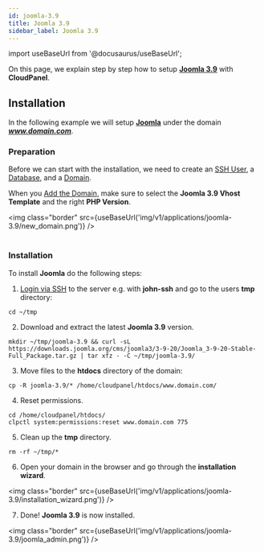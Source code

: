 ```yaml
---
id: joomla-3.9
title: Joomla 3.9
sidebar_label: Joomla 3.9
---
```


import useBaseUrl from '@docusaurus/useBaseUrl';

On this page, we explain step by step how to setup **[Joomla 3.9](https://www.joomla.org/)** with **CloudPanel**.

## Installation

In the following example we will setup **[Joomla](https://www.joomla.org/)** under the domain ***www.domain.com***.

### Preparation

Before we can start with the installation, we need to create an [SSH User](../frontend-area/users#adding-a-user), a [Database](../frontend-area/databases#adding-a-database), and a [Domain](../frontend-area/domains#adding-a-domain).

When you [Add the Domain](domains#adding-a-domain), make sure to select the **Joomla 3.9 Vhost Template** and the right **PHP Version**.

<img class="border" src={useBaseUrl('img/v1/applications/joomla-3.9/new_domain.png')} /> <br /><br />

### Installation

To install **Joomla** do the following steps:

1. [Login via SSH](users#ssh-login) to the server e.g. with **john-ssh** and go to the users **tmp** directory:

```
cd ~/tmp
```

2. Download and extract the latest **Joomla 3.9** version.

```
mkdir ~/tmp/joomla-3.9 && curl -sL https://downloads.joomla.org/cms/joomla3/3-9-20/Joomla_3-9-20-Stable-Full_Package.tar.gz | tar xfz - -C ~/tmp/joomla-3.9/
```

3. Move files to the **htdocs** directory of the domain:

```
cp -R joomla-3.9/* /home/cloudpanel/htdocs/www.domain.com/
```

4. Reset permissions.

```
cd /home/cloudpanel/htdocs/
clpctl system:permissions:reset www.domain.com 775
```

5. Clean up the **tmp** directory.

```
rm -rf ~/tmp/*
```

6. Open your domain in the browser and go through the **installation wizard**.

<img class="border" src={useBaseUrl('img/v1/applications/joomla-3.9/installation_wizard.png')} />

7. Done! **Joomla 3.9** is now installed. 

<img class="border" src={useBaseUrl('img/v1/applications/joomla-3.9/joomla_admin.png')} />



